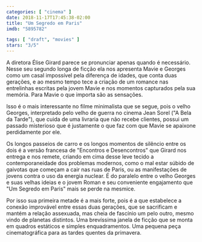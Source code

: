 ```yaml
---
categories: [ "cinema" ]
date: 2018-11-17T17:45:38-02:00
title: "Um Segredo em Paris"
imdb: "5895782"

tags: [ "draft", "movies" ]
stars: "3/5"
---
```

A diretora Élise Girard parece se pronunciar apenas quando é necessário. Nesse seu segundo longa de ficção ela nos apresenta Mavie e Georges como um casal impossível pela diferença de idades, que conta duas gerações, e ao mesmo tempo tece a criação de um romance nas entrelinhas escritas pela jovem Mavie e nos momentos capturados pela sua memória. Para Mavie o que importa são as sensações.

Isso é o mais interessante no filme minimalista que se segue, pois o velho Georges, interpretado pelo velho de guerra no cinema Jean Sorel ("A Bela da Tarde"), que cuida de uma livraria que não recebe clientes, possui um passado misterioso que é justamente o que faz com que Mavie se apaixone perdidamente por ele.

Os longos passeios de carro e os longos momentos de silêncio entre os dois é a versão francesa de "Encontros e Desencontros" que Girard nos entrega e nos remete, criando em cima desse leve tecido a contemporaneidade dos problemas modernos, como o mal estar súbido de gaivotas que começam a cair nas ruas de Paris, ou as manifestações de jovens contra o uso da energia nuclear. É do paralelo entre o velho Georges e suas velhas ideias e o jovem Roman e seu conveniente engajamento que "Um Segredo em Paris" mais se perde na mesmice.

Por isso sua primeira metade é a mais forte, pois é a que estabelece a conexão improvável entre essas duas gerações, que se sacrificam e mantém a relação assexuada, mas cheia de fascínio um pelo outro, mesmo vindo de planetas distintos. Uma brevíssima janela de ficção que se monta em quadros estáticos e simples enquadramentos. Uma pequena peça cinematográfica para as tardes quentes da primavera.
